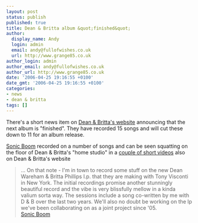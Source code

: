 ```yaml
---
layout: post
status: publish
published: true
title: Dean & Britta album &quot;finished&quot;
author:
  display_name: Andy
  login: admin
  email: andy@fullofwishes.co.uk
  url: http://www.grange85.co.uk
author_login: admin
author_email: andy@fullofwishes.co.uk
author_url: http://www.grange85.co.uk
date: '2006-04-25 19:16:55 +0100'
date_gmt: '2006-04-25 19:16:55 +0100'
categories:
- news
- dean & britta
tags: []
---
```

<p>There's a short news item on <a href="http://www.deanandbritta.com">Dean & Britta's website</a> announcing that the next album is "finished". They have recorded 15 songs and will cut these down to 11 for an album release.</p>
<p><a href="http://www.sonic-boom.info/">Sonic Boom</a> recorded on a number of songs and can be seen squatting on the floor of Dean & Britta's "home studio" in a <a href="http://www.deanandbritta.com/av.php">couple of short videos</a> also on Dean & Britta's website<br />
<blockquote>... On that note - I'm in town to record some stuff on the new Dean Wareham & Britta Phillips l.p. that they are making with Tony Visconti in New York. The initial recordings promise another stunningly beautiful record and the vibe is very blissfully mellow in a kinda valium sorta way. The sessions include a song co-written by me with D & B over the last two years. We'll also no doubt be working on the lp we've been collaborating on as a joint project since '05.<br/><a href="http://www.sonic-boom.info/news.php">Sonic Boom</a></p></blockquote>

